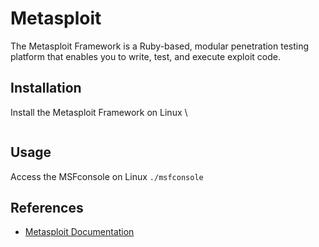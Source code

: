 # Metasploit

The Metasploit Framework is a Ruby-based, modular penetration testing platform that enables you to write, test, and execute exploit code.

## Installation 

Install the Metasploit Framework on Linux \
```curl https://raw.githubusercontent.com/rapid7/metasploit-omnibus/master/config/templates/metasploit-framework-wrappers/msfupdate.erb > msfinstall && chmod 755 msfinstall && ./msfinstall
```

## Usage

Access the MSFconsole on Linux
```./msfconsole```

## References
* [Metasploit Documentation](https://docs.rapid7.com/metasploit/msf-overview/)
